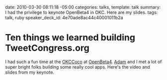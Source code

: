 date: 2010-03-30 08:11:18 -05:00
categories: talks,
template: talk
summary: I had the privilege to keynote OpenBeta4 in OKC. Here are my slides.
tags: talk, ruby
speaker_deck_id: 4e70ade8ac44c40001011b2a

# Ten things we learned building TweetCongress.org

I had such a fun time at the <a href="http://okccoco.com">OKCCoco</a> at <a href="http://openbeta.extendedbeta.com/openbeta4.html">OpenBeta4</a>. <a href="http://twitter.com/adamstac">Adam</a> and I met a lot of super bright folks building some really cool apps. Here's the video and slides from my keynote.

